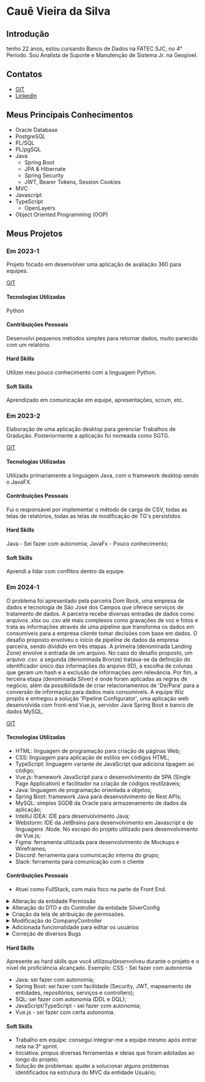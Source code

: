 # Cauê Vieira da Silva

## Introdução

tenho 22 anos, estou cursando Banco de Dados na FATEC SJC, no 4° Período.
Sou Analista de Suporte e Manutenção de Sistema Jr. na Geopixel.

## Contatos
* [GIT](https://github.com/CauevSilv)
* [LinkedIn](https://www.linkedin.com/in/caue-vieira-da-silva/)

## Meus Principais Conhecimentos
* Oracle Database
* PostgreSQL
* PL/SQL
* PL/pgSQL
* Java
  * Spring Boot
  * JPA & Hibernate
  * Spring Security
  * JWT, Bearer Tokens, Session Cookies
* MVC
* Javascript
* TypeScript
  * OpenLayers
* Object Oriented Programming (OOP)

## Meus Projetos

### Em 2023-1
Projeto focado em desenvolver uma aplicação de avaliação 360 para equipes.

[GIT](https://github.com/CauevSilv/DevMinds)

#### Tecnologias Utilizadas
Python

#### Contribuições Pessoais
Desenvolvi pequenos métodos simples para retornar dados, muito parecido com um relatório.

#### Hard Skills
Utilizei meu pouco conhecimento com a linguagem Python.

#### Soft Skills
Aprendizado em comunicação em equipe, apresentações, scrum, etc.

### Em 2023-2
Elaboração de uma aplicação desktop para gerenciar Trabalhos de Gradução. Posteriormente a aplicação foi nomeada como SGTG.

[GIT](https://github.com/CauevSilv/API-2-Semestre-DevMinds)

#### Tecnologias Utilizadas
Utilizado primariamente a linguagem Java, com o framework desktop sendo o JavaFX.

#### Contribuições Pessoais
Fui o responsável por implementar o método de carga de CSV, todas as telas de relatórios, todas as telas de modificação de TG's persistidos.

#### Hard Skills
Java - Sei fazer com autonomia;
JavaFx - Pouco conhecimento;

#### Soft Skills
Aprendi a lidar com conflitos dentro da equipe.

### Em 2024-1
  O problema foi apresentado pela parceira Dom Rock, uma empresa de dados e tecnologia de São José dos Campos que oferece serviços de tratamento de dados. A parceira recebe diversas entradas de dados como arquivos .xlsx ou .csv até mais complexos como gravações de voz e fotos e trata as informações através de uma pipeline que transforma os dados em consumíveis para a empresa cliente tomar decisões com base em dados.
  O desafio proposto envolveu o início da pipeline de dados da empresa parceira, sendo dividido em três etapas. A primeira (denominada Landing Zone) envolve a entrada de um arquivo. No caso do desafio proposto, um arquivo .csv. a segunda (denominada Bronze) tratava-se da definição do identificador único das informações do arquivo (ID), a escolha de colunas que geram um hash e a exclusão de informações sem relevância. Por fim, a terceira etapa (denominada Silver) é onde foram aplicadas as regras de negócio, além da possibilidade de criar relacionamentos de 'De/Para' para a conversão de informação para dados mais consumívels.
  A equipe Wiz propôs e entregou a solução 'Pipeline Configurator', uma aplicação web desenvolvida com front-end Vue.js, servidor Java Spring Boot e banco de dados MySQL.

[GIT](https://github.com/wiz-fatec/dom-rock-pipeline-configurator)

#### Tecnologias Utilizadas
- HTML: linguagem de programação para criação de páginas Web;
- CSS: linguagem para aplicação de estilos em códigos HTML;
- TypeScript: linguagem variante de JavaScript que adiciona tipagem ao código;
- Vue.js: framework JavaScript para o desenvolvimento de SPA (Single Page Application) e facilitador na criação de códigos reutilzáveis;
- Java: linguagem de programação orientada a objetos;
- Spring Boot: framework Java para desenvolvimento de Rest APIs;
- MySQL: simples SGDB da Oracle para armazenamento de dados da aplicação;
- IntelliJ IDEA: IDE para desenvolvimento Java;
- Webstorm: IDE da JetBrains para desenvolvimento em Javascript e de linguagens .Node. No escopo do projeto utilizado para desenvolvimento de Vue.js;
- Figma: ferramenta utilizada para desenvolvimento de Mockups e Wireframes;
- Discord: ferramenta para comunicação interna do grupo;
- Slack: ferramenta para comunicação com o cliente

#### Contribuições Pessoais
- Atuei como FullStack, com mais foco na parte de Front End.
<details>
<summary>Alteração da entidade Permissão</summary>

- Alteração dos atributos/ligações da entidade e do seu respectivo DTO.
- Adição da entidade PermissionType, que gerencia a ligação de Usuário/Permissão

---

- Criação do ENUM dos valores de PermissionType.
- Alterado o Controller da entidade User para adequar-se corretamente ao ajuste das permissões.
- Alterado a entidade User para ter a ligação correta com a entidade Permissao.

</details>

<details>
<summary>Alteração do DTO e do Controller da entidade SilverConfig</summary>

- Adicionado ModelMapper para facilitar nas transformações de Entidades em Dtos e vice versa.
- Alterado o atributo ID do DTO SilverConfig para corresponder a entidade.
- Adiconado endpoint addSilverFromTo no controller da entidade Silver para persistir uma nova SilverConfig.
- Alteado o controller da Silver para adiconar o @Autowired para atrelar corretamente os Beans do Spring. 
</details>

<details>
<summary>Criação da tela de atribuição de permissões.</summary>

- Adicionado o componente CadastroInputSection.vue para permitir a adição de até 3 permissões por usuário.
- Adicionado ao componente CadastroInputSection as lógicas e a chamada ao enpoint 'user/create-user' para cadastrar um usuário.
- Modificado o objeto JSON criado para enviar como Body na requisição, para atender a necessidade de adicionar várias permissões.
---
- Adicionado ao UserDTO os atributos booleanos correspondentes a cada PermissionType;
- Criado UserPermissionService para lidar com o JSON enviado do front-end com as alterações de permissões por User.
</details>

<details>
<summary>Modificação do CompanyController</summary>

- Adição do endpoint getAllCompanies, responsável por enviar ao front um array com todas as Empresas.
- Retirado da entidade User a ligação entre User/Empresa.
- Adicionado ao Service o método getAllCompanies para chamar do repositório e enviar ao controller.

</details>

<details>
<summary>Adicionada funcionalidade para editar os usuários</summary>

- Modificado a já existente tela de visualização de usuários para permitir a edição dos objetos das tabelas.
- Criado métodos para ler e modificar cada um dos campos da tabela, permitindo uma rápida edição de cada usuário individualmente.
- Criado método para persistir as modificações de usuários diretamente extraidos da tabela, reaproveitando os mecanismos da criação de usuário para extrair os mesmos de cada linha.

---

- Criado objeto WrapUpMetadata para o usuário modificado.
- Alterado diversos elementos visuais(DropDowns, SelectLists, CheckBox) para corresponder as modificação em cada Usuário.
- Alterado tamanho e responsividade dos componentes para vários tipos de telas.
 
</details>

<details>
<summary>Correção de diversos Bugs</summary>

- Corrigido um bug que gerava um erro ao editar e salvar o mesmo usuário que tinha sido criado na mesma sessão.
- Adicionado a tabela de usuários uma validação especial para o usuário ADM, impedindo ele de ser visto/editado.
---
-Adicionado ao BackEnd, no UserService, o objeto Optional o Java para tratar corretamente os métodos caso o objeto editado não tenha sido persistido.
-Adicinado ao UserService validação para o usuário ADM, para todas as chamadas de métodos (menos as de acesso).
-Corrigido problema de validação o objeto User que causava lançava uma exeção caso o user fosse igual ao cadastrado.

</details>

#### Hard Skills
Apresente as hard skills que você utilizou/desenvolveu durante o projeto e o nível de proficiência alcançado. Exemplo: CSS - Sei fazer com autonomia
- Java: sei fazer com autonomia;
- Spring Boot: sei fazer com facilidade (Security, JWT, mapeamento de entidades, repositórios, serviços e controllers);
- SQL: sei fazer com autonomia (DDL e DQL);
- JavaScript/TypeScript - sei fazer com autonomia;
- Vue.js - sei fazer com certa autonomia.

#### Soft Skills
- Trabalho em equipe: consegui integrar-me a equipe mesmo após entrar nela na 3° sprint.
- Iniciativa: propus diversas ferramentas e ideias que foram adotadas ao longo do projeto;
- Solução de problemas: ajudei a solucionar alguns problemas identificados na estrutura do MVC da entidade Usuário;
